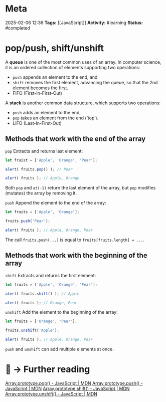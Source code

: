 # Meta
2025-02-06 12:36
**Tags:** [[JavaScript]]
**Activity:** #learning 
**Status:** #completed 

# pop/push, shift/unshift
A **queue** is one of the most common uses of an array. In computer science, it is an ordered collection of elements supporting two operations:
- `push` appends an element to the end, and
- `shift` removes the first element, advancing the queue, so that the 2nd element becomes the first.
- FIFO (First-In-First-Out)

A **stack** is another common data structure, which supports two operations:
- `push` adds an element to the end,
- `pop` takes an element from the end (‘top’).
- LIFO (Last-In-First-Out)

## Methods that work with the end of the array
`pop`
Extracts and returns last element:
```JavaScript title:example.js
let fruist = ['Apple', 'Orange', 'Pear'];

alert( fruits.pop() ); // Pear

alert( fruits ); // Apple, Orange
```

Both `pop` and `at(-1)` return the last element of the array, but `pop` modifies (mutates) the array by removing it.

`push`
Append the element to the end of the array:
```JavaScript title:example.js
let fruits = ['Apple', 'Orange'];

fruits.push('Pear');

alert( fruits ); // Apple, Orange, Pear
```

The call `fruits.push(...)` is equal to `fruits[fruits.length] = ...`.

## Methods that work with the beginning of the array
`shift`
Extracts and returns the first element:
```JavaScript title:example.js
let fruits = ['Apple', 'Orange', 'Pear'];

alert( fruits.shift() ); // Apple

alert( fruits ); // Orange, Pear
```

`unshift`
Add the element to the beginning of the array:
```JavaScript title:example.js
let fruits = ['Orange', 'Pear'];

fruits.unshift('Apple');

alert( fruits ); // Apple, Orange, Pear
```

`push` and `unshift` can add multiple elements at once.

# 📑 → Further reading
[Array.prototype.pop() - JavaScript | MDN](https://developer.mozilla.org/en-US/docs/Web/JavaScript/Reference/Global_Objects/Array/pop)
[Array.prototype.push() - JavaScript | MDN](https://developer.mozilla.org/en-US/docs/Web/JavaScript/Reference/Global_Objects/Array/push)
[Array.prototype.shift() - JavaScript | MDN](https://developer.mozilla.org/en-US/docs/Web/JavaScript/Reference/Global_Objects/Array/shift)
[Array.prototype.unshift() - JavaScript | MDN](https://developer.mozilla.org/en-US/docs/Web/JavaScript/Reference/Global_Objects/Array/unshift)